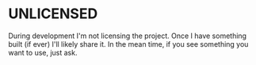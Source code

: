 # UNLICENSED

During development I'm not licensing the project. Once I have something built (if ever) I'll likely share it. In the mean time, if you see something you want to use, just ask.
